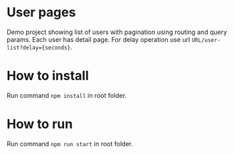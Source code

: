 # User pages

Demo project showing list of users with pagination using routing and query params. Each user has detail page.
For delay operation use url `URL/user-list?delay={seconds}`.

# How to install

Run command `npm install` in root folder.

# How to run

Run command `npm run start` in root folder.
